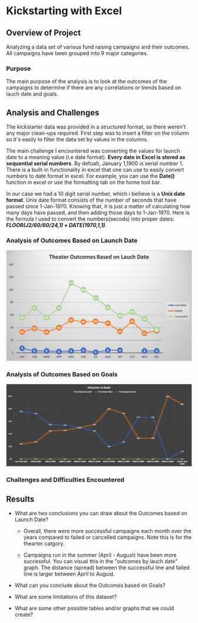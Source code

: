 # Kickstarting with Excel

## Overview of Project
 Analyzing a data set of various fund raising campaigns and their outcomes. All campaigns have been grouped into 9 major categories.

### Purpose
The main purpose of the analysis is to look at the outcomes of the campaigns to determine if there are any correlations or trends based on lauch date and goals. 

## Analysis and Challenges
The kickstarter data was provided in a structured format, so there weren't any major clean-ups required. First step was to insert a filter on the column so it's easily to filter the data set by values in the columns. 

The main challenge I encountered was converting the values for launch date to a meaning value (i.e date format). **Every date in Excel is stored as sequential serial numbers**. By defualt, January 1,1900 is serial number 1. There is a built-in functionality in excel that one can use to easily convert numbers to date format in excel. For example, you can use the **Date()** function in excel or use the formatting tab on the home tool bar. 

In our case we had a 10 digit serial number, which i beilieve is a **Unix date format**. Unix date format consists of the number of seconds that have passed since 1-Jan-1970. Knowing that, it is just a matter of calculating how many days have passed, and then adding those days to 1-Jan-1970. Here is the formula I used to convert the numbers(secods) into proper dates: ***FLOOR(J2/60/60/24,1) + DATE(1970,1,1)***.


### Analysis of Outcomes Based on Launch Date
  ![Outcome based on Launch Date](https://github.com/Akin-Olusuyi/kickstarter-analysis/blob/main/Resources/Theater_Outcomes_vs_Launch.png)
     
### Analysis of Outcomes Based on Goals
  ![Outcomes based on Goals](https://github.com/Akin-Olusuyi/kickstarter-analysis/blob/main/Resources/Outcomes_vs_Goals.png) 

### Challenges and Difficulties Encountered

## Results

- What are two conclusions you can draw about the Outcomes based on Launch Date?
   - Overall, there were more successful campaigns each month over the years compared to failed or  cancelled campaigns. Note this is for the thearter catgory. 

   - Campaigns run in the summer (April - August) have been more successful. You can visual this in the "outcomes by lauch date" graph. The distance (spread)      between the successful line and failed line is larger between April to August. 

- What can you conclude about the Outcomes based on Goals?

- What are some limitations of this dataset?

- What are some other possible tables and/or graphs that we could create?
